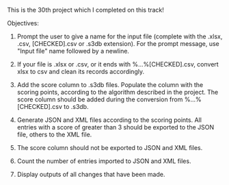 This is the 30th project which I completed on this track!

Objectives:

1. Prompt the user to give a name for the input file (complete with the .xlsx, .csv, [CHECKED].csv or .s3db extension). For the prompt message, use "Input file" name followed by a newline.

2. If your file is .xlsx or .csv, or it ends with %...%[CHECKED].csv, convert xlsx to csv and clean its records accordingly.

3. Add the score column to .s3db files. Populate the column with the scoring points, according to the algorithm described in the project. The score column should be added during the conversion from %...%[CHECKED].csv to .s3db.

4. Generate JSON and XML files according to the scoring points. All entries with a score of greater than 3 should be exported to the JSON file, others to the XML file.

5. The score column should not be exported to JSON and XML files.

6. Count the number of entries imported to JSON and XML files.

7. Display outputs of all changes that have been made.